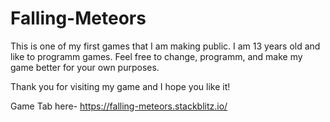 # Falling-Meteors



This is one of my first games that I am making public. I am 13 years old and like to programm games.
Feel free to change, programm, and make my game better for your own purposes.

Thank you for visiting my game and I hope you like it!

Game Tab here- https://falling-meteors.stackblitz.io/